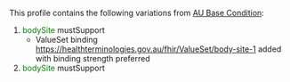 This profile contains the following variations from [AU Base Condition](http://hl7.org.au/fhir/StructureDefinition/au-condition.html):

1. <span style='color:green'> bodySite </span> mustSupport
   * ValueSet binding https://healthterminologies.gov.au/fhir/ValueSet/body-site-1 added with binding strength preferred
1. <span style='color:green'> bodySite </span> mustSupport

